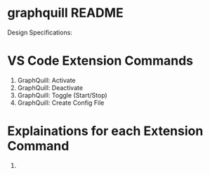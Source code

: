 # graphquill README

Design Specifications:

# VS Code Extension Commands
  1. GraphQuill: Activate
  2. GraphQuill: Deactivate
  3. GraphQuill: Toggle (Start/Stop)
  4. GraphQuill: Create Config File

# Explainations for each Extension Command
  1. 